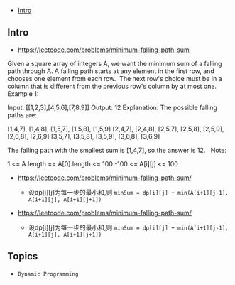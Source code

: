 - [Intro](#intro)

## Intro

- https://leetcode.com/problems/minimum-falling-path-sum

Given a square array of integers A, we want the minimum sum of a falling path through A.
A falling path starts at any element in the first row, and chooses one element from each row.  The next row's choice must be in a column that is different from the previous row's column by at most one.
 
Example 1:

Input: [[1,2,3],[4,5,6],[7,8,9]]
Output: 12
Explanation: 
The possible falling paths are:


[1,4,7], [1,4,8], [1,5,7], [1,5,8], [1,5,9]
[2,4,7], [2,4,8], [2,5,7], [2,5,8], [2,5,9], [2,6,8], [2,6,9]
[3,5,7], [3,5,8], [3,5,9], [3,6,8], [3,6,9]

The falling path with the smallest sum is [1,4,7], so the answer is 12.
 
Note:

1 <= A.length == A[0].length <= 100
-100 <= A[i][j] <= 100



- https://leetcode.com/problems/minimum-falling-path-sum/
  - 设dp[i][j]为每一步的最小和,则 `minSum = dp[i][j] + min(A[i+1][j-1], A[i+1][j], A[i+1][j+1])`




- https://leetcode.com/problems/minimum-falling-path-sum/
  - 设dp[i][j]为每一步的最小和,则 `minSum = dp[i][j] + min(A[i+1][j-1], A[i+1][j], A[i+1][j+1])`



## Topics

- `Dynamic Programming`


